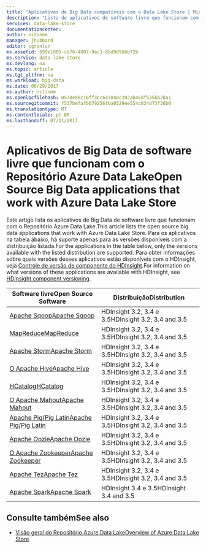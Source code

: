 ```yaml
---
title: "Aplicativos de Big Data compatíveis com o Data Lake Store | Microsoft Docs"
description: "Lista de aplicativos de software livre que funcionam com o Repositório Azure Data Lake"
services: data-lake-store
documentationcenter: 
author: nitinme
manager: jhubbard
editor: cgronlun
ms.assetid: 699e1805-cb76-4807-9ac1-8bd9d9bbb72b
ms.service: data-lake-store
ms.devlang: na
ms.topic: article
ms.tgt_pltfrm: na
ms.workload: big-data
ms.date: 06/29/2017
ms.author: nitinme
ms.openlocfilehash: 0570e86c16ff3bc647040c202ab46df535bb2ba1
ms.sourcegitcommit: f537befafb079256fba0529ee554c034d73f36b0
ms.translationtype: MT
ms.contentlocale: pt-BR
ms.lasthandoff: 07/11/2017
---
```

# <a name="open-source-big-data-applications-that-work-with-azure-data-lake-store"></a><span data-ttu-id="05f8c-103">Aplicativos de Big Data de software livre que funcionam com o Repositório Azure Data Lake</span><span class="sxs-lookup"><span data-stu-id="05f8c-103">Open Source Big Data applications that work with Azure Data Lake Store</span></span>
<span data-ttu-id="05f8c-104">Este artigo lista os aplicativos de Big Data de software livre que funcionam com o Repositório Azure Data Lake.</span><span class="sxs-lookup"><span data-stu-id="05f8c-104">This article lists the open source big data applications that work with Azure Data Lake Store.</span></span> <span data-ttu-id="05f8c-105">Para os aplicativos na tabela abaixo, há suporte apenas para as versões disponíveis com a distribuição listada.</span><span class="sxs-lookup"><span data-stu-id="05f8c-105">For the applications in the table below, only the versions available with the listed distribution are supported.</span></span> <span data-ttu-id="05f8c-106">Para obter informações sobre quais versões desses aplicativos estão disponíveis com o HDInsight, veja [Controle de versão de componente do HDInsight](../hdinsight/hdinsight-component-versioning.md).</span><span class="sxs-lookup"><span data-stu-id="05f8c-106">For information on what versions of these applications are available with HDInsight, see [HDInsight component versioning](../hdinsight/hdinsight-component-versioning.md).</span></span>

| <span data-ttu-id="05f8c-107">Software livre</span><span class="sxs-lookup"><span data-stu-id="05f8c-107">Open Source Software</span></span> | <span data-ttu-id="05f8c-108">Distribuição</span><span class="sxs-lookup"><span data-stu-id="05f8c-108">Distribution</span></span> |
| --- | --- |
| [<span data-ttu-id="05f8c-109">Apache Sqoop</span><span class="sxs-lookup"><span data-stu-id="05f8c-109">Apache Sqoop</span></span>](http://sqoop.apache.org/) |<span data-ttu-id="05f8c-110">HDInsight 3.2, 3.4 e 3.5</span><span class="sxs-lookup"><span data-stu-id="05f8c-110">HDInsight 3.2, 3.4 and 3.5</span></span> |
| [<span data-ttu-id="05f8c-111">MapReduce</span><span class="sxs-lookup"><span data-stu-id="05f8c-111">MapReduce</span></span>](http://hadoop.apache.org/docs/r1.0.4/mapred_tutorial.html) |<span data-ttu-id="05f8c-112">HDInsight 3.2, 3.4 e 3.5</span><span class="sxs-lookup"><span data-stu-id="05f8c-112">HDInsight 3.2, 3.4 and 3.5</span></span> |
| [<span data-ttu-id="05f8c-113">Apache Storm</span><span class="sxs-lookup"><span data-stu-id="05f8c-113">Apache Storm</span></span>](https://storm.apache.org/) |<span data-ttu-id="05f8c-114">HDInsight 3.2, 3.4 e 3.5</span><span class="sxs-lookup"><span data-stu-id="05f8c-114">HDInsight 3.2, 3.4 and 3.5</span></span> |
| [<span data-ttu-id="05f8c-115">O Apache Hive</span><span class="sxs-lookup"><span data-stu-id="05f8c-115">Apache Hive</span></span>](http://hive.apache.org/) |<span data-ttu-id="05f8c-116">HDInsight 3.2, 3.4 e 3.5</span><span class="sxs-lookup"><span data-stu-id="05f8c-116">HDInsight 3.2, 3.4 and 3.5</span></span> |
| [<span data-ttu-id="05f8c-117">HCatalog</span><span class="sxs-lookup"><span data-stu-id="05f8c-117">HCatalog</span></span>](https://cwiki.apache.org/confluence/display/Hive/HCatalog) |<span data-ttu-id="05f8c-118">HDInsight 3.2, 3.4 e 3.5</span><span class="sxs-lookup"><span data-stu-id="05f8c-118">HDInsight 3.2, 3.4 and 3.5</span></span> |
| [<span data-ttu-id="05f8c-119">O Apache Mahout</span><span class="sxs-lookup"><span data-stu-id="05f8c-119">Apache Mahout</span></span>](http://mahout.apache.org/) |<span data-ttu-id="05f8c-120">HDInsight 3.2, 3.4 e 3.5</span><span class="sxs-lookup"><span data-stu-id="05f8c-120">HDInsight 3.2, 3.4 and 3.5</span></span> |
| [<span data-ttu-id="05f8c-121">Apache Pig/Pig Latin</span><span class="sxs-lookup"><span data-stu-id="05f8c-121">Apache Pig/Pig Latin</span></span>](http://pig.apache.org/) |<span data-ttu-id="05f8c-122">HDInsight 3.2, 3.4 e 3.5</span><span class="sxs-lookup"><span data-stu-id="05f8c-122">HDInsight 3.2, 3.4 and 3.5</span></span> |
| [<span data-ttu-id="05f8c-123">Apache Oozie</span><span class="sxs-lookup"><span data-stu-id="05f8c-123">Apache Oozie</span></span>](http://oozie.apache.org/) |<span data-ttu-id="05f8c-124">HDInsight 3.2, 3.4 e 3.5</span><span class="sxs-lookup"><span data-stu-id="05f8c-124">HDInsight 3.2, 3.4 and 3.5</span></span> |
| [<span data-ttu-id="05f8c-125">O Apache Zookeeper</span><span class="sxs-lookup"><span data-stu-id="05f8c-125">Apache Zookeeper</span></span>](http://zookeeper.apache.org/) |<span data-ttu-id="05f8c-126">HDInsight 3.2, 3.4 e 3.5</span><span class="sxs-lookup"><span data-stu-id="05f8c-126">HDInsight 3.2, 3.4 and 3.5</span></span> |
| [<span data-ttu-id="05f8c-127">Apache Tez</span><span class="sxs-lookup"><span data-stu-id="05f8c-127">Apache Tez</span></span>](http://tez.apache.org/) |<span data-ttu-id="05f8c-128">HDInsight 3.2, 3.4 e 3.5</span><span class="sxs-lookup"><span data-stu-id="05f8c-128">HDInsight 3.2, 3.4 and 3.5</span></span> |
| [<span data-ttu-id="05f8c-129">Apache Spark</span><span class="sxs-lookup"><span data-stu-id="05f8c-129">Apache Spark</span></span>](http://spark.apache.org/) |<span data-ttu-id="05f8c-130">HDInsight 3.4 e 3.5</span><span class="sxs-lookup"><span data-stu-id="05f8c-130">HDInsight 3.4 and 3.5</span></span> |


## <a name="see-also"></a><span data-ttu-id="05f8c-131">Consulte também</span><span class="sxs-lookup"><span data-stu-id="05f8c-131">See also</span></span>
* [<span data-ttu-id="05f8c-132">Visão geral do Repositório Azure Data Lake</span><span class="sxs-lookup"><span data-stu-id="05f8c-132">Overview of Azure Data Lake Store</span></span>](data-lake-store-overview.md)

